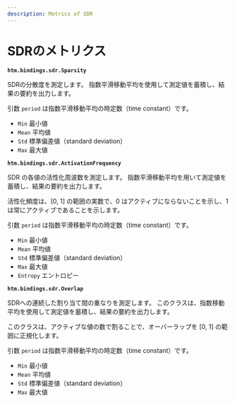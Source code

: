 ```yaml
---
description: Metrics of SDR
---
```


# SDRのメトリクス

**`htm.bindings.sdr.Sparsity`**

SDRの分散度を測定します。 指数平滑移動平均を使用して測定値を蓄積し、結果の要約を出力します。

引数 `period` は指数平滑移動平均の時定数（time constant）です。

* `Min` 最小値
* `Mean` 平均値
* `Std` 標準偏差値（standard deviation）
* `Max` 最大値

**`htm.bindings.sdr.ActivationFrequency`**

SDR の各値の活性化周波数を測定します。 指数平滑移動平均を用いて測定値を蓄積し、結果の要約を出力します。

活性化頻度は、\[0, 1\] の範囲の実数で、0 はアクティブにならないことを示し、1 は常にアクティブであることを示します。

引数 `period` は指数平滑移動平均の時定数（time constant）です。

* `Min` 最小値
* `Mean` 平均値
* `Std` 標準偏差値（standard deviation）
* `Max` 最大値
* `Entropy` エントロピー

**`htm.bindings.sdr.Overlap`**

SDRへの連続した割り当て間の重なりを測定します。 このクラスは、指数移動平均を使用して測定値を蓄積し、結果の要約を出力します。

このクラスは、アクティブな値の数で割ることで、オーバーラップを \[0, 1\] の範囲に正規化します。

引数 `period` は指数平滑移動平均の時定数（time constant）です。

* `Min` 最小値
* `Mean` 平均値
* `Std` 標準偏差値（standard deviation）
* `Max` 最大値

